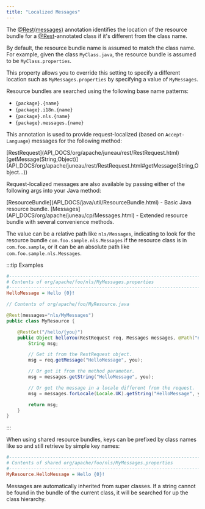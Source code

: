 ```yaml
---
title: "Localized Messages"
---
```


The [@Rest(messages)](API_DOCS/org/apache/juneau/rest/annotation/Rest.html#messages) annotation identifies the
location of the resource bundle for a [@Rest](API_DOCS/org/apache/juneau/rest/annotation/Rest.html)-annotated class if it's different from the class name.

By default, the resource bundle name is assumed to match the class name.
For example, given the class `MyClass.java`, the resource bundle is assumed to be `MyClass.properties`.

This property allows you to override this setting to specify a different location such as `MyMessages.properties` by
specifying a value of `MyMessages`.

Resource bundles are searched using the following base name patterns:

- `{package}.{name}`
- `{package}.i18n.{name}`
- `{package}.nls.{name}`
- `{package}.messages.{name}`

This annotation is used to provide request-localized (based on `Accept-Language`) messages for the following method:

<tree>
<node-0><java-class>[RestRequest](API_DOCS/org/apache/juneau/rest/RestRequest.html)</java-class></node-0>
<node-1><java-method>[getMessage(String,Object)](API_DOCS/org/apache/juneau/rest/RestRequest.html#getMessage(String,Object...))</java-method></node-1>
</tree>

Request-localized messages are also available by passing either of the following args into your Java method:

<tree>
<node-0><java-class>[ResourceBundle](API_DOCS/java/util/ResourceBundle.html)</java-class> - Basic Java resource bundle.</node-0>
<node-0><java-class>[Messages](API_DOCS/org/apache/juneau/cp/Messages.html)</java-class> - Extended resource bundle with several convenience methods.</node-0>
</tree>

The value can be a relative path like `nls/Messages`, indicating to look for the resource bundle
`com.foo.sample.nls.Messages` if the resource class is in `com.foo.sample`, or it can be an absolute path like
`com.foo.sample.nls.Messages`.

:::tip Examples
```ini
#--------------------------------------------------------------------------------
# Contents of org/apache/foo/nls/MyMessages.properties
#--------------------------------------------------------------------------------
HelloMessage = Hello {0}!
```

```java
// Contents of org/apache/foo/MyResource.java

@Rest(messages="nls/MyMessages")
public class MyResource {

    @RestGet("/hello/{you}")
    public Object helloYou(RestRequest req, Messages messages, @Path("name") String you) {
        String msg;

        // Get it from the RestRequest object.
        msg = req.getMessage("HelloMessage", you);

        // Or get it from the method parameter.
        msg = messages.getString("HelloMessage", you);

        // Or get the message in a locale different from the request.
        msg = messages.forLocale(Locale.UK).getString("HelloMessage", you);

        return msg;
    }
}
```
:::

When using shared resource bundles, keys can be prefixed by class names like so and still retrieve by simple key names:

```ini
#--------------------------------------------------------------------------------
# Contents of shared org/apache/foo/nls/MyMessages.properties
#--------------------------------------------------------------------------------
MyResource.HelloMessage = Hello {0}!
```

Messages are automatically inherited from super classes.
If a string cannot be found in the bundle of the current class, it will be searched for up the class hierarchy.
